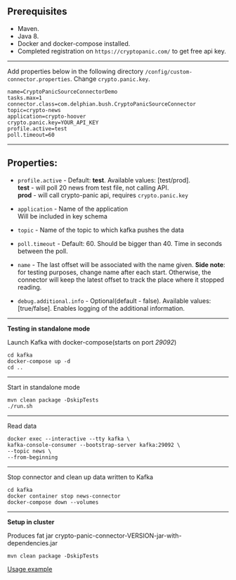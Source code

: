 ## Prerequisites
* Maven.
* Java 8.
* Docker and docker-compose installed.
* Completed registration on `https://cryptopanic.com/` to get free api key.
---

Add properties below in the following directory `/config/custom-connector.properties`.
Change `crypto.panic.key`.

    name=CryptoPanicSourceConnectorDemo
    tasks.max=1
    connector.class=com.delphian.bush.CryptoPanicSourceConnector
    topic=crypto-news
    application=crypto-hoover
    crypto.panic.key=YOUR_API_KEY
    profile.active=test
    poll.timeout=60
---
## Properties:
* `profile.active` - Default: **test**. Available values: [test/prod].  
  **test** - will poll 20 news from test file, not calling API.  
  **prod** - will call crypto-panic api, requires `crypto.panic.key`

* `application` - Name of the application  
  Will be included in key schema

* `topic` - Name of the topic to which kafka pushes the data

* `poll.timeout` - Default: 60. Should be bigger than 40. Time in seconds between the poll.

* `name` - The last offset will be associated with the name given. **Side note**: for testing purposes, change name after each start.
  Otherwise, the connector will keep the latest offset to track the place where it stopped reading.

* `debug.additional.info` - Optional(default - false). Available values: [true/false].
  Enables logging of the additional information.


-----
**Testing in standalone mode**

Launch Kafka with docker-compose(starts on port *29092*)

    cd kafka
    docker-compose up -d
    cd ..
-----
Start in standalone mode

    mvn clean package -DskipTests
    ./run.sh

-----
Read data

    docker exec --interactive --tty kafka \
    kafka-console-consumer --bootstrap-server kafka:29092 \
    --topic news \
    --from-beginning

-----

Stop connector and clean up data written to Kafka

    cd kafka
    docker container stop news-connector
    docker-compose down --volumes
-----
**Setup in cluster**

Produces fat jar crypto-panic-connector-VERSION-jar-with-dependencies.jar

    mvn clean package -DskipTests

<a href="https://github.com/leonaugust/delphian-bush-hoover/blob/master/README.md" target="_blank">Usage example</a>